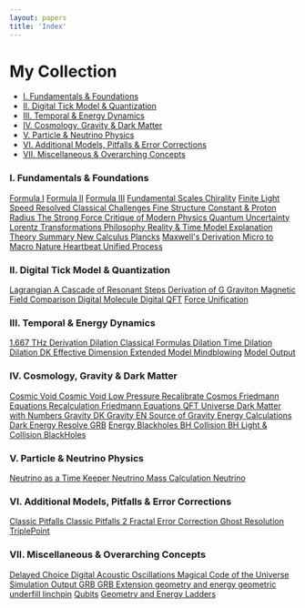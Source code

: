 ```yaml
---
layout: papers
title: 'Index'
---
```


<h1>My Collection</h1>

<!-- In-Page Navigation Menu -->
<nav class="in-page-nav">
  <ul>
    <li><a href="#section1">I. Fundamentals &amp; Foundations</a></li>
    <li><a href="#section2">II. Digital Tick Model &amp; Quantization</a></li>
    <li><a href="#section3">III. Temporal &amp; Energy Dynamics</a></li>
    <li><a href="#section4">IV. Cosmology, Gravity &amp; Dark Matter</a></li>
    <li><a href="#section5">V. Particle &amp; Neutrino Physics</a></li>
    <li>
      <a href="#section6">
        VI. Additional Models, Pitfalls &amp; Error Corrections
      </a>
    </li>
    <li>
      <a href="#section7">VII. Miscellaneous &amp; Overarching Concepts</a>
    </li>
  </ul>
</nav>

<!-- Wrap all your index content in a scrollable container -->
<div class="index-scroll-container">
  <section id="section1">
    <h3>I. Fundamentals &amp; Foundations</h3>
    <div class="button-container">
      <!--<a class="button" href="Test_Page.html" target="_blank">Test Page</a>-->
      <a class="button" href="Formulas_I.html" target="_blank">Formula I</a>
      <a class="button" href="Formulas_II.html" target="_blank">Formula II</a>
      <a class="button" href="Formulas_III.html" target="_blank">Formula III</a>
      <a class="button" href="Fundamental_Scales.html" target="_blank">
        Fundamental Scales
      </a>
      <a class="button" href="Chirality.html" target="_blank">Chirality</a>
      <a class="button" href="Finite_Light_Speed.html" target="_blank">
        Finite Light Speed
      </a>
      <a
        class="button"
        href="Resolved_classical_challenges.html"
        target="_blank"
      >
        Resolved Classical Challenges
      </a>
      <a
        class="button"
        href="Fine_Structure_Constant_and_Proton_Radius.html"
        target="_blank"
      >
        Fine Structure Constant &amp; Proton Radius
      </a>
      <a class="button" href="The_Strong_Force.html" target="_blank">
        The Strong Force
      </a>
      <a class="button" href="Critique_of_Modern_Physics.html" target="_blank">
        Critique of Modern Physics
      </a>
      <a class="button" href="Quantum_Uncertainty.html" target="_blank">
        Quantum Uncertainty
      </a>
      <a class="button" href="Lorentz_Transformations.html" target="_blank">
        Lorentz Transformations
      </a>
      <a class="button" href="Philosophical_model.html" target="_blank">
        Philosophy
      </a>
      <a class="button" href="Reality_&_Time.html" target="_blank">
        Reality &amp; Time
      </a>
      <a class="button" href="model_explanation.html" target="_blank">
        Model Explanation
      </a>
      <a class="button" href="theory_summary.html" target="_blank">
        Theory Summary
      </a>
      <a class="button" href="new_calculus_explained.html" target="_blank">
        New Calculus
      </a>
      <a class="button" href="Plancks.html" target="_blank">Plancks</a>
      <a class="button" href="Maxwells_Derivation.html" target="_blank">
        Maxwell's Derivation
      </a>
      <a class="button" href="micro_to_macro.html" target="_blank">
        Micro to Macro
      </a>
      <a class="button" href="Nature_Heartbeat_Theory.html" target="_blank">
        Nature Heartbeat
      </a>
      <a class="button" href="UnifiedProcess.html" target="_blank">
        Unified Process
      </a>
    </div>
  </section>

  <section id="section2">
    <h3>II. Digital Tick Model &amp; Quantization</h3>
    <div class="button-container">
      <a class="button" href="AeonLoop_Lagrangian.html" target="_blank">
        Lagrangian
      </a>
      <a class="button" href="A_Cascade_of_Resonant_Steps.html" target="_blank">
        A Cascade of Resonant Steps
      </a>
      <a class="button" href="Derivation_of_G.html" target="_blank">
        Derivation of G
      </a>
      <a class="button" href="AeonLoop_Graviton.html" target="_blank">
        Graviton
      </a>
      <a
        class="button"
        href="AeonLoop_Magnetic_Field_Comparison.html"
        target="_blank"
      >
        Magnetic Field Comparison
      </a>
      <a class="button" href="Digital_Molecule.html" target="_blank">
        Digital Molecule
      </a>
      <a class="button" href="Digital_QFT.html" target="_blank">Digital QFT</a>
      <a class="button" href="Force_Unification.html" target="_blank">
        Force Unification
      </a>
    </div>
  </section>

  <section id="section3">
    <h3>III. Temporal &amp; Energy Dynamics</h3>
    <div class="button-container">
      <a
        class="button"
        href="Derivation_1_667_THz_Explanation.html"
        target="_blank"
      >
        1.667 THz Derivation
      </a>
      <a
        class="button"
        href="dilation_classical_formulas_explained.html"
        target="_blank"
      >
        Dilation Classical Formulas
      </a>
      <a class="button" href="dilation_explained.html" target="_blank">
        Dilation
      </a>
      <a
        class="button"
        href="the_Illusion_of_Time_Dilation.html"
        target="_blank"
      >
        Time Dilation
      </a>
      <a class="button" href="dilation_explainedDK.html" target="_blank">
        Dilation DK
      </a>
      <a class="button" href="Eff_Dim_Expl.html" target="_blank">
        Effective Dimension
      </a>
      <a class="button" href="extended_model_output.html" target="_blank">
        Extended Model
      </a>
      <a class="button" href="Mindblowing.html" target="_blank">Mindblowing</a>
      <a class="button" href="model_output.html" target="_blank">
        Model Output
      </a>
    </div>
  </section>

  <section id="section4">
    <h3>IV. Cosmology, Gravity &amp; Dark Matter</h3>
    <div class="button-container">
      <a class="button" href="Cosmic_Void_Explanation.html" target="_blank">
        Cosmic Void
      </a>
      <a
        class="button"
        href="Cosmic_Void_Low_Pressure_Explanation.html"
        target="_blank"
      >
        Cosmic Void Low Pressure
      </a>
      <a class="button" href="Recalibrated_Cosmology.html" target="_blank">
        Recalibrate Cosmos
      </a>
      <a class="button" href="Friedmann_Equations.html" target="_blank">
        Friedmann Equations
      </a>
      <a
        class="button"
        href="Cosmic_Recalculation_with_Modified_Friedmann_Equations"
        target="_blank"
      >
        Recalculation Friedmann Equations
      </a>
      <a class="button" href="QFT_Universe_Explanation.html" target="_blank">
        QFT Universe
      </a>
      <a class="button" href="Dark_Matter_with_Numbers.html" target="_blank">
        Dark Matter with Numbers
      </a>
      <a class="button" href="Gravity_Explanation.html" target="_blank">
        Gravity DK
      </a>
      <a class="button" href="Gravity_Explanation_EN.html" target="_blank">
        Gravity EN
      </a>
      <a class="button" href="the_Source_of_Gravity.html" target="_blank">
        Source of Gravity
      </a>
      <a class="button" href="Energy_Calculations.html" target="_blank">
        Energy Calculations
      </a>
      <a class="button" href="Dark_Energy_resolve.html" target="_blank">
        Dark Energy Resolve
      </a>
      <a class="button" href="GRB.html" target="_blank">GRB</a>
      <a class="button" href="Energy_Blackholes.html" target="_blank">
        Energy Blackholes
      </a>
      <a class="button" href="bh_collision_explained.html" target="_blank">
        BH Collision
      </a>
      <a
        class="button"
        href="bh_light_and_collision_explained.html"
        target="_blank"
      >
        BH Light &amp; Collision
      </a>
      <a class="button" href="BlackHoles.html" target="_blank">BlackHoles</a>
    </div>
  </section>

  <section id="section5">
    <h3>V. Particle &amp; Neutrino Physics</h3>
    <div class="button-container">
      <a class="button" href="Neutrino_as_a_Time Keeper.html" target="_blank">
        Neutrino as a Time Keeper
      </a>
      <a
        class="button"
        href="Neutrino_Mass_Calculation_Explanation.html"
        target="_blank"
      >
        Neutrino Mass Calculation
      </a>
      <a class="button" href="AeonLoop_Neutrino.html" target="_blank">
        Neutrino
      </a>
    </div>
  </section>

  <section id="section6">
    <h3>VI. Additional Models, Pitfalls &amp; Error Corrections</h3>
    <div class="button-container">
      <a class="button" href="classic_pitfalls.html" target="_blank">
        Classic Pitfalls
      </a>
      <a class="button" href="classic_pitfalls2.html" target="_blank">
        Classic Pitfalls 2
      </a>
      <a
        class="button"
        href="Fractal_Error_Correction_Model.html"
        target="_blank"
      >
        Fractal Error Correction
      </a>
      <a class="button" href="ghost_resolution.html" target="_blank">
        Ghost Resolution
      </a>
      <a class="button" href="TriplePoint.html" target="_blank">TriplePoint</a>
    </div>
  </section>

  <section id="section7">
    <h3>VII. Miscellaneous &amp; Overarching Concepts</h3>
    <div class="button-container">
      <a class="button" href="Delayed-Choice.html" target="_blank">
        Delayed Choice
      </a>
      <a
        class="button"
        href="Digital_Acoustic_Oscillations.html"
        target="_blank">
        Digital Acoustic Oscillations
      </a>
      <a class="button"
        href="The_Magical_Code_of_the_Universe.html"
        target="_blank">
        Magical Code of the Universe
      </a>
      <a class="button" href="simulation_output.html" target="_blank">
        Simulation Output
      </a>
	        <a class="button" href="GRB.html" target="_blank">
        GRB
      </a>
      <a class="button" href="GRB_Extension.html" target="_blank">
        GRB Extension
      </a>
      <a class="button" href="geometry_and_energy.html" target="_blank">
        geometry and energy
      </a>
      <a class="button" href="geometric_underfill.html" target="_blank">
        geometric underfill
      </a>
      <a class="button" href="linchpin.html" target="_blank">
	  linchpin</a>
      <a class="button" href="Qubits.html" target="_blank">
	  Qubits</a>
      <a class="button" href="Geometry_and_Energy_Ladders.html" target="_blank">
	  Geometry and Energy Ladders</a>
    </div>
  </section>
</div>
